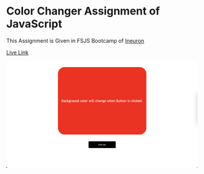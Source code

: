 # Color Changer Assignment of JavaScript

This Assignment is Given in FSJS Bootcamp of [Ineuron](https://ineuron.ai/)

[Live Link](https://colorchangerjsproject.netlify.app/)

![Image](./image/ColorChanger.png)
